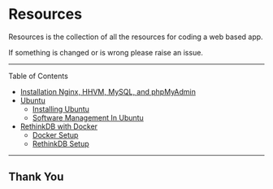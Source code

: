# Resources

Resources is the collection of all the resources for coding a web based app.

If something is changed or is wrong please raise an issue.

---

Table of Contents

- [Installation Nginx, HHVM, MySQL, and phpMyAdmin](Installation-Nginx-HHVM-MySQL-and-phpMyAdmin)
- [Ubuntu](Ubuntu)
  - [Installing Ubuntu](Ubuntu/installing_ubuntu.md)
  - [Software Management In Ubuntu](Ubuntu/software_management_in_ubuntu.md)
- [RethinkDB with Docker](RethinkDB-with-Docker)
  - [Docker Setup](Docker-Setup)
  - [RethinkDB Setup](RethinkDB-Setup)

---

## Thank You
